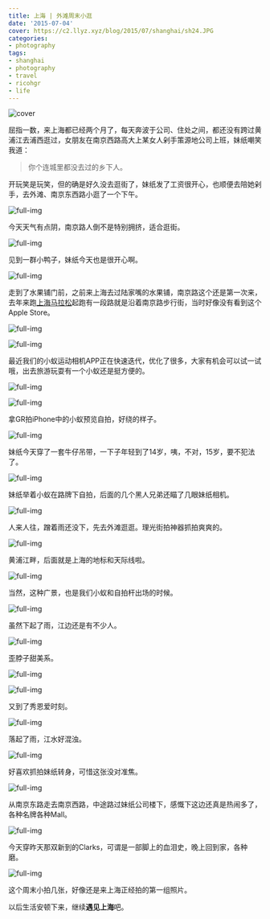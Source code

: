 ```yaml
---
title: 上海 | 外滩周末小逛
date: '2015-07-04'
cover: https://c2.llyz.xyz/blog/2015/07/shanghai/sh24.JPG
categories:
- photography
tags:
- shanghai
- photography
- travel
- ricohgr
- life
---
```


![cover](https://c2.llyz.xyz/blog/2015/07/shanghai/sh24.JPG)

屈指一数，来上海都已经两个月了，每天奔波于公司、住处之间，都还没有跨过黄浦江去浦西逛过，女朋友在南京西路高大上某女人剁手策源地公司上班，妹纸嘲笑我道：

> 你个连城里都没去过的乡下人。

开玩笑是玩笑，但的确是好久没去逛街了，妹纸发了工资很开心，也顺便去陪她剁手，去外滩、南京东西路小逛了一个下午。

![full-img](https://c2.llyz.xyz/blog/2015/07/shanghai/sh32.JPG)

今天天气有点阴，南京路人倒不是特别拥挤，适合逛街。

![full-img](https://c2.llyz.xyz/blog/2015/07/shanghai/sh31.JPG)

见到一群小鸭子，妹纸今天也是很开心啊。

![full-img](https://c2.llyz.xyz/blog/2015/07/shanghai/sh30.JPG)

走到了水果铺门前，之前来上海去过陆家嘴的水果铺，南京路这个还是第一次来，去年来跑[上海马拉松](https://luolei.org/shanghai-marathon-2014/)起跑有一段路就是沿着南京路步行街，当时好像没有看到这个Apple Store。

![full-img](https://c2.llyz.xyz/blog/2015/07/shanghai/yi9.JPG)

![full-img](https://c2.llyz.xyz/blog/2015/07/shanghai/sh19.JPG)

最近我们的小蚁运动相机APP正在快速迭代，优化了很多，大家有机会可以试一试哦，出去旅游玩耍有一个小蚁还是挺方便的。

![full-img](https://c2.llyz.xyz/blog/2015/07/shanghai/yi10.JPG)

![full-img](https://c2.llyz.xyz/blog/2015/07/shanghai/sh33.JPG)

拿GR拍iPhone中的小蚁预览自拍，好绕的样子。

![full-img](https://c2.llyz.xyz/blog/2015/07/shanghai/sh8.JPG)

妹纸今天穿了一套牛仔吊带，一下子年轻到了14岁，咦，不对，15岁，要不犯法了。

![full-img](https://c2.llyz.xyz/blog/2015/07/shanghai/sh26.JPG)

妹纸举着小蚁在路牌下自拍，后面的几个黑人兄弟还瞄了几眼妹纸相机。

![full-img](https://c2.llyz.xyz/blog/2015/07/shanghai/sh23.JPG)

人来人往，蹭着雨还没下，先去外滩逛逛。理光街拍神器抓拍爽爽的。

![full-img](https://c2.llyz.xyz/blog/2015/07/shanghai/sh22.JPG)

黄浦江畔，后面就是上海的地标和天际线啦。

![full-img](https://c2.llyz.xyz/blog/2015/07/shanghai/sh11.JPG)

当然，这种广景，也是我们小蚁和自拍杆出场的时候。

![full-img](https://c2.llyz.xyz/blog/2015/07/shanghai/yi7.JPG)

虽然下起了雨，江边还是有不少人。

![full-img](https://c2.llyz.xyz/blog/2015/07/shanghai/sh9.JPG)

歪脖子甜美系。

![full-img](https://c2.llyz.xyz/blog/2015/07/shanghai/yi5.JPG)

![full-img](https://c2.llyz.xyz/blog/2015/07/shanghai/yi3.JPG)

又到了秀恩爱时刻。

![full-img](https://c2.llyz.xyz/blog/2015/07/shanghai/yi4.JPG)

落起了雨，江水好混浊。

![full-img](https://c2.llyz.xyz/blog/2015/07/shanghai/sh25.JPG)

好喜欢抓拍妹纸转身，可惜这张没对准焦。

![full-img](https://c2.llyz.xyz/blog/2015/07/shanghai/sh6.JPG)

从南京东路走去南京西路，中途路过妹纸公司楼下，感慨下这边还真是热闹多了，各种名牌各种Mall。

![full-img](https://c2.llyz.xyz/blog/2015/07/shanghai/sh34.JPG)

今天穿昨天那双新到的Clarks，可谓是一部脚上的血泪史，晚上回到家，各种磨。

![full-img](https://c2.llyz.xyz/blog/2015/07/shanghai/sh1.JPG)

这个周末小拍几张，好像还是来上海正经拍的第一组照片。

以后生活安顿下来，继续**遇见上海**吧。
